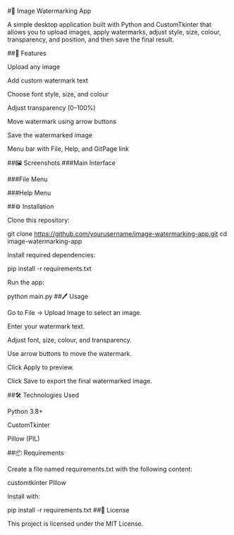 #📸 Image Watermarking App

A simple desktop application built with Python and CustomTkinter that allows you to upload images, apply watermarks, adjust style, size, colour, transparency, and position, and then save the final result.

##🚀 Features

Upload any image

Add custom watermark text

Choose font style, size, and colour

Adjust transparency (0–100%)

Move watermark using arrow buttons

Save the watermarked image

Menu bar with File, Help, and GitPage link

##🖼️ Screenshots
###Main Interface




###File Menu




###Help Menu


##⚙️ Installation

Clone this repository:

git clone https://github.com/yourusername/image-watermarking-app.git
cd image-watermarking-app

Install required dependencies:

pip install -r requirements.txt

Run the app:

python main.py
##🖊️ Usage

Go to File → Upload Image to select an image.

Enter your watermark text.

Adjust font, size, colour, and transparency.

Use arrow buttons to move the watermark.

Click Apply to preview.

Click Save to export the final watermarked image.

##🛠️ Technologies Used

Python 3.8+

CustomTkinter

Pillow (PIL)

##📦 Requirements

Create a file named requirements.txt with the following content:

customtkinter
Pillow

Install with:

pip install -r requirements.txt
##📄 License

This project is licensed under the MIT License.
